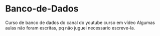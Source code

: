 # Banco-de-Dados
Curso de banco de dados do canal do youtube curso em vídeo
Algumas aulas não foram escritas, pq não juguei necessario escreve-la.


